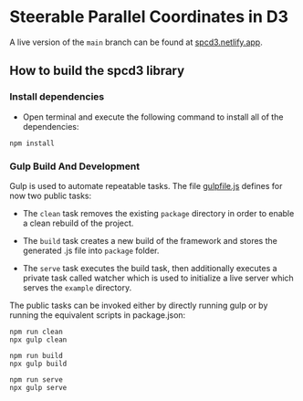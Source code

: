 # Steerable Parallel Coordinates in D3

A live version of the `main` branch can be found at
[spcd3.netlify.app](https://spcd3.netlify.app/).

## How to build the spcd3 library

### Install dependencies
- Open terminal and execute the following command to install all of the dependencies:


``` 
npm install 
```

### Gulp Build And Development

Gulp is used to automate repeatable tasks. The file [gulpfile.js](gulpfile.js)
defines for now two public tasks:

- The `clean` task removes the existing `package` directory in
  order to enable a clean rebuild of the project.

- The `build` task creates a new build of the framework and stores the generated .js file into
  `package` folder.

- The `serve` task executes the build task, then additionally executes a private task called watcher which 
is used to initialize a live server which serves the `example` directory.


The public tasks can be invoked either by directly running gulp or
by running the equivalent scripts in package.json:

```
npm run clean
npx gulp clean

npm run build
npx gulp build

npm run serve
npx gulp serve
```
